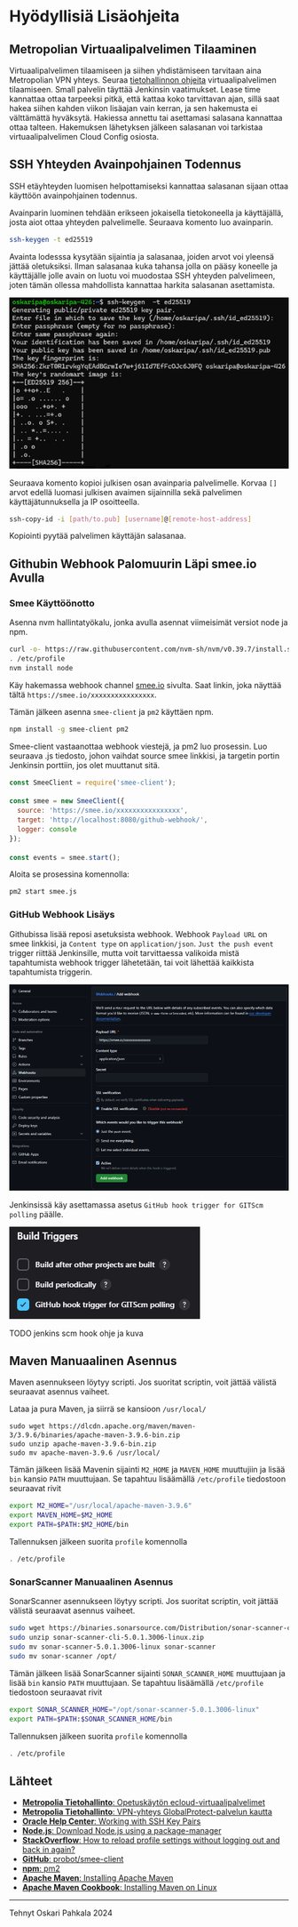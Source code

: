 # Hyödyllisiä Lisäohjeita

## Metropolian Virtuaalipalvelimen Tilaaminen

Virtuaalipalvelimen tilaamiseen ja siihen yhdistämiseen tarvitaan aina Metropolian VPN yhteys. Seuraa [tietohallinnon ohjeita](https://wiki.metropolia.fi/pages/viewpage.action?pageId=257364221) virtuaalipalvelimen tilaamiseen. Small palvelin täyttää Jenkinsin vaatimukset. Lease time kannattaa ottaa tarpeeksi pitkä, että kattaa koko tarvittavan ajan, sillä saat hakea siihen kahden viikon lisäajan vain kerran, ja sen hakemusta ei välttämättä hyväksytä. Hakiessa annettu tai asettamasi salasana kannattaa ottaa talteen. Hakemuksen lähetyksen jälkeen salasanan voi tarkistaa virtuaalipalvelimen Cloud Config osiosta.

## SSH Yhteyden Avainpohjainen Todennus

SSH etäyhteyden luomisen helpottamiseksi kannattaa salasanan sijaan ottaa käyttöön avainpohjainen todennus.

Avainparin luominen tehdään erikseen jokaisella tietokoneella ja käyttäjällä, josta aiot ottaa yhteyden palvelimelle. Seuraava komento luo avainparin.

```sh
ssh-keygen -t ed25519
```

Avainta lodesssa kysytään sijaintia ja salasanaa, joiden arvot voi yleensä jättää oletuksiksi. Ilman salasanaa kuka tahansa jolla on pääsy koneelle ja käyttäjälle jolle avain on luotu voi muodostaa SSH yhteyden palvelimeen, joten tämän ollessa mahdollista kannattaa harkita salasanan asettamista.

![ssh-keygen exapmle](/images/ssh-keygen.png)

Seuraava komento kopioi julkisen osan avainparia palvelimelle. Korvaa `[]` arvot edellä luomasi julkisen avaimen sijainnilla sekä palvelimen käyttäjätunnuksella ja IP osoitteella.

```sh
ssh-copy-id -i [path/to.pub] [username]@[remote-host-address]
```

Kopiointi pyytää palvelimen käyttäjän salasanaa.

## Githubin Webhook Palomuurin Läpi smee.io Avulla

### Smee Käyttöönotto

Asenna nvm hallintatyökalu, jonka avulla asennat viimeisimät versiot node ja npm.

```sh
curl -o- https://raw.githubusercontent.com/nvm-sh/nvm/v0.39.7/install.sh | bash
. /etc/profile
nvm install node
```

Käy hakemassa webhook channel [smee.io](https://smee.io) sivulta. Saat linkin, joka näyttää tältä `https://smee.io/xxxxxxxxxxxxxxxx`.

Tämän jälkeen asenna `smee-client` ja `pm2` käyttäen npm.

```sh
npm install -g smee-client pm2
```

Smee-client vastaanottaa webhook viestejä, ja pm2 luo prosessin. Luo seuraava .js tiedosto, johon vaihdat source smee linkkisi, ja targetin portin Jenkinsin porttiin, jos olet muuttanut sitä.

```js
const SmeeClient = require('smee-client');

const smee = new SmeeClient({
  source: 'https://smee.io/xxxxxxxxxxxxxxxx',
  target: 'http://localhost:8080/github-webhook/',
  logger: console
});

const events = smee.start();
```

Aloita se prosessina komennolla:

```sh
pm2 start smee.js
```

### GitHub Webhook Lisäys

Githubissa lisää reposi asetuksista webhook. Webhook `Payload URL` on smee linkkisi, ja `Content type` on `application/json`. `Just the push event` trigger riittää Jenkinsille, mutta voit tarvittaessa valikoida mistä tapahtumista webhook trigger lähetetään, tai voit lähettää kaikkista tapahtumista triggerin.

![github settings add webhook](/images/webhook.png)

Jenkinsissä käy asettamassa asetus `GitHub hook trigger for GITScm polling` päälle.

![alt text](/images/build-triggers.png)

TODO jenkins scm hook ohje ja kuva

## Maven Manuaalinen Asennus

Maven asennukseen löytyy scripti. Jos suoritat scriptin, voit jättää välistä seuraavat asennus vaiheet.

Lataa ja pura Maven, ja siirrä se kansioon `/usr/local/`

```
sudo wget https://dlcdn.apache.org/maven/maven-3/3.9.6/binaries/apache-maven-3.9.6-bin.zip
sudo unzip apache-maven-3.9.6-bin.zip
sudo mv apache-maven-3.9.6 /usr/local/
```

Tämän jälkeen lisää Mavenin sijainti `M2_HOME` ja `MAVEN_HOME` muuttujiin ja lisää `bin` kansio `PATH` muuttujaan. Se tapahtuu lisäämällä `/etc/profile` tiedostoon seuraavat rivit

```sh
export M2_HOME="/usr/local/apache-maven-3.9.6"
export MAVEN_HOME=$M2_HOME
export PATH=$PATH:$M2_HOME/bin
```

Tallennuksen jälkeen suorita `profile` komennolla

```sh
. /etc/profile
```

### SonarScanner Manuaalinen Asennus

SonarScanner asennukseen löytyy scripti. Jos suoritat scriptin, voit jättää välistä seuraavat asennus vaiheet.

```sh
sudo wget https://binaries.sonarsource.com/Distribution/sonar-scanner-cli/sonar-scanner-cli-5.0.1.3006-linux.zip
sudo unzip sonar-scanner-cli-5.0.1.3006-linux.zip
sudo mv sonar-scanner-5.0.1.3006-linux sonar-scanner
sudo mv sonar-scanner /opt/
```

Tämän jälkeen lisää SonarScanner sijainti `SONAR_SCANNER_HOME` muuttujaan ja lisää `bin` kansio `PATH` muuttujaan. Se tapahtuu lisäämällä `/etc/profile` tiedostoon seuraavat rivit

```sh
export SONAR_SCANNER_HOME="/opt/sonar-scanner-5.0.1.3006-linux"
export PATH=$PATH:$SONAR_SCANNER_HOME/bin
```

Tallennuksen jälkeen suorita `profile` komennolla

```sh
. /etc/profile
```

## Lähteet

- [**Metropolia Tietohallinto**: Opetuskäytön ecloud-virtuaalipalvelimet](https://wiki.metropolia.fi/pages/viewpage.action?pageId=257364221)
- [**Metropolia Tietohallinto**: VPN-yhteys GlobalProtect-palvelun kautta](https://wiki.metropolia.fi/display/tietohallinto/VPN-yhteys+GlobalProtect-palvelun+kautta)
- [**Oracle Help Center**: Working with SSH Key Pairs](https://docs.oracle.com/en/operating-systems/oracle-linux/openssh/openssh-WorkingwithSSHKeyPairs.html)
- [**Node.js**: Download Node.js using a package-manager](https://nodejs.org/en/download/package-manager)
- [**StackOverflow**: How to reload profile settings without logging out and back in again?](https://stackoverflow.com/questions/2518127/how-to-reload-bashrc-settings-without-logging-out-and-back-in-again)
- [**GitHub**: probot/smee-client](https://github.com/probot/smee-client)
- [**npm**: pm2](https://www.npmjs.com/package/pm2)
- [**Apache Maven**: Installing Apache Maven](https://maven.apache.org/install.html)
- [**Apache Maven Cookbook**: Installing Maven on Linux](https://subscription.packtpub.com/book/cloud-and-networking/9781785286124/1/ch01lvl1sec12/installing-maven-on-linux)

---

Tehnyt Oskari Pahkala 2024

